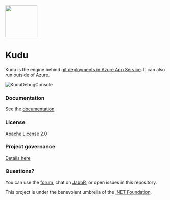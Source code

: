 
<img src="http://azuredeploy.net/kudu.svg" height="100" width="100">

# Kudu

Kudu is the engine behind [git deployments in Azure App Service](https://azure.microsoft.com/en-us/documentation/articles/web-sites-publish-source-control/). It can also run outside of Azure.

![KuduDebugConsole](https://cloud.githubusercontent.com/assets/6472374/18505978/7526dbcc-7a72-11e6-9a9a-8aa78c2a05aa.PNG)


### Documentation

See the [documentation](https://github.com/projectkudu/kudu/wiki)

### License

[Apache License 2.0](https://github.com/projectkudu/kudu/blob/master/LICENSE.txt)

### Project governance

[Details here](https://github.com/projectkudu/kudu/wiki/Project-governance-model)

### Questions?

You can use the [forum](http://social.msdn.microsoft.com/Forums/en-US/azuregit/threads), chat on [JabbR](https://jabbr.net/#/rooms/kudu), or open issues in this repository.

This project is under the benevolent umbrella of the [.NET Foundation](http://www.dotnetfoundation.org/).
